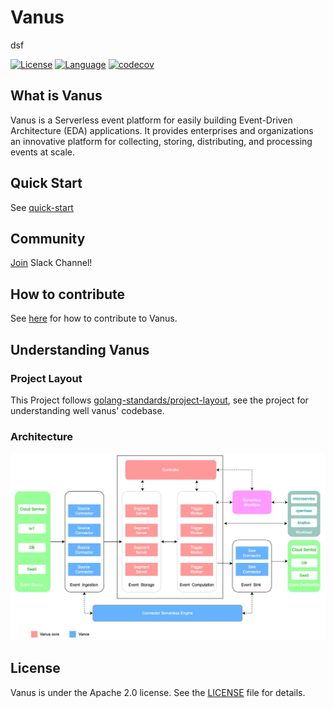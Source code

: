 # Vanus

dsf

[![License](https://img.shields.io/badge/License-Apache_2.0-green.svg)](https://github.com/linkall-labs/vanus/blob/main/LICENSE)
[![Language](https://img.shields.io/badge/Language-Go-blue.svg)](https://golang.org/)
[![codecov](https://codecov.io/gh/linkall-labs/vanus/branch/main/graph/badge.svg?token=RSXSIMEY4V)](https://codecov.io/gh/linkall-labs/vanus)

## What is Vanus
Vanus is a Serverless event platform for easily building Event-Driven Architecture (EDA) applications. 
It provides enterprises and organizations an innovative platform for collecting, storing, distributing, and processing events at scale.

## Quick Start
See [quick-start](https://github.com/linkall-labs/docs/blob/main/vanus/quick-start.md)

## Community
[Join](https://join.slack.com/t/linkall-group/shared_invite/zt-1994ehs51-Yf5_EAvdfm4VH~o_djG7Sg) Slack Channel!

## How to contribute
See [here](CONTRIBUTING.md) for how to contribute to Vanus.

## Understanding Vanus

### Project Layout
This Project follows [golang-standards/project-layout](https://github.com/golang-standards/project-layout), see the
project for understanding well vanus' codebase.

### Architecture

![architecture](docs/architecture.jpg)


## License
Vanus is under the Apache 2.0 license. See the [LICENSE](LICENSE) file for details.
